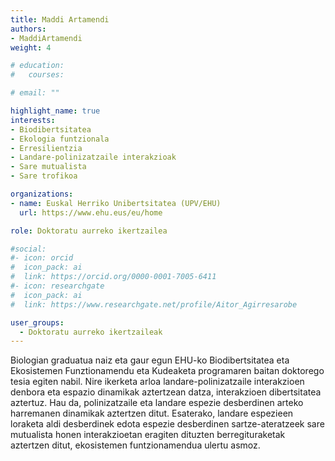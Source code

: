 ```yaml
---
title: Maddi Artamendi
authors:
- MaddiArtamendi
weight: 4

# education:
#   courses:

# email: ""

highlight_name: true
interests:
- Biodibertsitatea 
- Ekologia funtzionala 
- Erresilientzia
- Landare-polinizatzaile interakzioak 
- Sare mutualista 
- Sare trofikoa 

organizations:
- name: Euskal Herriko Unibertsitatea (UPV/EHU)
  url: https://www.ehu.eus/eu/home

role: Doktoratu aurreko ikertzailea

#social:
#- icon: orcid
#  icon_pack: ai
#  link: https://orcid.org/0000-0001-7005-6411
#- icon: researchgate
#  icon_pack: ai
#  link: https://www.researchgate.net/profile/Aitor_Agirresarobe

user_groups: 
  - Doktoratu aurreko ikertzaileak
---
```


Biologian graduatua naiz eta gaur egun EHU-ko Biodibertsitatea eta Ekosistemen Funztionamendu eta Kudeaketa programaren baitan doktorego tesia egiten nabil. Nire ikerketa arloa landare-polinizatzaile interakzioen denbora eta espazio dinamikak aztertzean datza, interakzioen dibertsitatea aztertuz. Hau da, polinizatzaile eta landare espezie desberdinen arteko harremanen dinamikak aztertzen ditut. Esaterako, landare espezieen loraketa aldi desberdinek edota espezie desberdinen sartze-ateratzeek sare mutualista honen interakzioetan eragiten dituzten berregituraketak aztertzen ditut, ekosistemen funtzionamendua ulertu asmoz.
